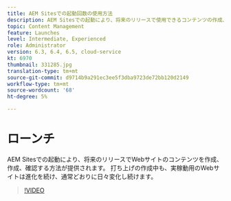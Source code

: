 ```yaml
---
title: AEM Sitesでの起動回数の使用方法
description: AEM Sitesでの起動により、将来のリリースで使用できるコンテンツの作成、作成およびレビューを行うことができます。
topic: Content Management
feature: Launches
level: Intermediate, Experienced
role: Administrator
version: 6.3, 6.4, 6.5, cloud-service
kt: 6970
thumbnail: 331285.jpg
translation-type: tm+mt
source-git-commit: d9714b9a291ec3ee5f3dba9723de72bb120d2149
workflow-type: tm+mt
source-wordcount: '68'
ht-degree: 5%

---
```



# ローンチ

AEM Sitesでの起動により、将来のリリースでWebサイトのコンテンツを作成、作成、確認する方法が提供されます。 打ち上げの作成中も、実稼動用のWebサイトは進化を続け、通常どおりに日々変化し続けます。

>[!VIDEO](https://video.tv.adobe.com/v/331285?quality=12&learn=on)
